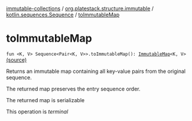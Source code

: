 [immutable-collections](../../index.md) / [org.platestack.structure.immutable](../index.md) / [kotlin.sequences.Sequence](index.md) / [toImmutableMap](.)

# toImmutableMap

`fun <K, V> Sequence<Pair<K, V>>.toImmutableMap(): `[`ImmutableMap`](../-immutable-map.md)`<K, V>` [(source)](https://github.com/PlateStack/immutable-collections/blob/v0.1.0-alpha/src/main/kotlin/org/platestack/structure/immutable/ImmutableMaps.kt#L152)

Returns an immutable map containing all key-value pairs from the original sequence.

The returned map preserves the entry sequence order.

The returned map is serializable

This operation is *terminal*

